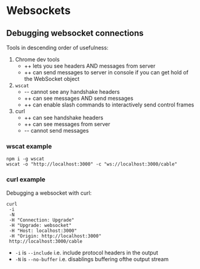 # Websockets

## Debugging websocket connections

Tools in descending order of usefulness:

1. Chrome dev tools
    - ++ lets you see headers AND messages from server
    - ++ can send messages to server in console if you can get hold of the
      WebSocket object
2. `wscat`
    - -- cannot see any handshake headers
    - ++ can see messages AND send messages
    - ++ can enable slash commands to interactively send control frames
3. curl
    - ++ can see handshake headers
    - ++ can see messages from server
    - -- cannot send messages

### wscat example

```
npm i -g wscat
wscat -o "http://localhost:3000" -c "ws://localhost:3000/cable"
```

### curl example

Debugging a websocket with curl:

```
curl
 -i
 -N
 -H "Connection: Upgrade"
 -H "Upgrade: websocket"
 -H "Host: localhost:3000"
 -H "Origin: http://localhost:3000"
 http://localhost:3000/cable
```

- `-i` is `--include` i.e. include protocol headers in the output
- `-N` is `--no-buffer` i.e. disablings buffering ofthe output stream
